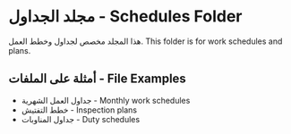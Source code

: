 # مجلد الجداول - Schedules Folder

هذا المجلد مخصص لجداول وخطط العمل.
This folder is for work schedules and plans.

## أمثلة على الملفات - File Examples  
- جداول العمل الشهرية - Monthly work schedules
- خطط التفتيش - Inspection plans
- جداول المناوبات - Duty schedules